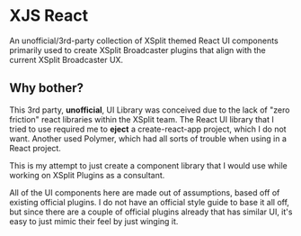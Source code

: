 # XJS React

An unofficial/3rd-party collection of XSplit themed React UI components primarily used to create XSplit Broadcaster plugins 
that align with the current XSplit Broadcaster UX.

## Why bother?

This 3rd party, **unofficial**, UI Library was conceived due to the lack of "zero friction" react libraries within the XSplit team.
The React UI library that I tried to use required me to **eject** a create-react-app project, which I do not want. Another used Polymer, which had all sorts of trouble when using in a React project.

This is my attempt to just create a component library that I would use while working on XSplit Plugins as a consultant.

All of the UI components here are made out of assumptions, based off of existing official plugins. I do not have an official
style guide to base it all off, but since there are a couple of official plugins already that has similar UI, it's easy to
just mimic their feel by just winging it.
